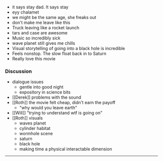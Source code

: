 + it says stay dad. It says stay
+ eyy chalamet
+ we might be the same age, she freaks out
+ don't make me leave like this 
+ Truck leaving like a rocket launch
+ tars and case are awesome 
+ Music so incredibly sick 
+ wave planet still gives me chills
+ Visual storytelling of going into a black hole is incredible 
+ Feels nonstop. The slow float back in to Saturn 
+ Really love this movie 

### Discussion

+ dialogue issues
	+ gentle into good night
	+ expository in science bits
+ [[Derek]] problems with the sound
+ [[Roth]] the movie felt cheap, didn't earn the payoff
	+ "why would you leave earth"
+ [[Will]] "trying to understand wtf is going on"
+ [[Roth]] visuals
	+ waves planet
	+ cylinder habitat
	+ wormhole scene
	+ saturn
	+ black hole
	+ making time a physical interactable dimension
-----
